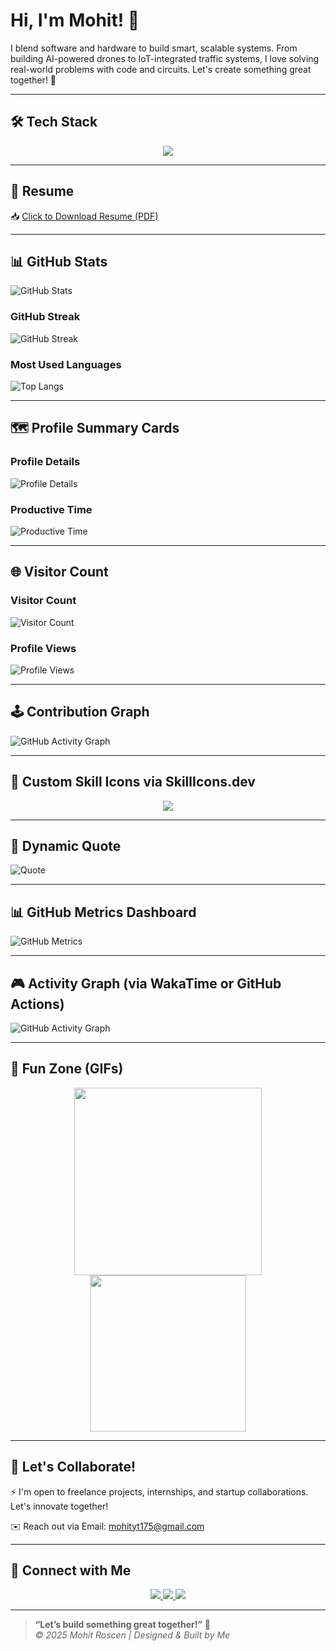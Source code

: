 # Hi, I'm Mohit! 👋

I blend software and hardware to build smart, scalable systems. From building AI-powered drones to IoT-integrated traffic systems, I love solving real-world problems with code and circuits. Let's create something great together! 🚀

---

## 🛠️ Tech Stack

<p align="center">
  <img src="https://skillicons.dev/icons?i=html,css,js,cpp,python,arduino,raspberrypi,figma,git,github,vscode" />
</p>

---

## 📄 Resume

📥 [Click to Download Resume (PDF)](YOUR_RESUME_LINK)

---

## 📊 GitHub Stats

![GitHub Stats](https://github-readme-stats.vercel.app/api?username=mohitroscen&show_icons=true&theme=tokyonight)

### GitHub Streak

![GitHub Streak](https://github-readme-streak-stats.herokuapp.com/?user=mohitroscen&theme=tokyonight)

### Most Used Languages

![Top Langs](https://github-readme-stats.vercel.app/api/top-langs/?username=mohitroscen&layout=compact&theme=tokyonight)

---

## 🗺️ Profile Summary Cards

### Profile Details

![Profile Details](https://github-profile-summary-cards.vercel.app/api/cards/profile-details?username=mohitroscen&theme=tokyonight)

### Productive Time

![Productive Time](https://github-profile-summary-cards.vercel.app/api/cards/productive-time?username=mohitroscen&theme=tokyonight&utcOffset=8)

---

## 🌐 Visitor Count

### Visitor Count

![Visitor Count](https://visitcount.itsvg.in/api?id=mohitroscenn&label=Profile%20Views&color=12&icon=5&pretty=true)

### Profile Views

![Profile Views](https://komarev.com/ghpvc/?username=mohitroscenn&label=Profile%20Views&color=blueviolet&style=flat-square)

---

## 🕹️ Contribution Graph

![GitHub Activity Graph](https://github-readme-activity-graph.cyclic.app/graph?username=mohitroscenn&theme=tokyo-night)

---

## 🧠 Custom Skill Icons via SkillIcons.dev

<p align="center">
  <img src="https://skillicons.dev/icons?i=html,css,js,cpp,python,arduino,raspberrypi,figma,git,github,vscode" />
</p>

---

## 📰 Dynamic Quote

![Quote](https://quotes-github-readme.vercel.app/api?type=horizontal&theme=tokyonight)

---

## 📊 GitHub Metrics Dashboard

![GitHub Metrics](https://github-readme-stats.vercel.app/api?username=mohitroscen&show_icons=true&theme=tokyonight)

---

## 🎮 Activity Graph (via WakaTime or GitHub Actions)

![GitHub Activity Graph](https://github-readme-activity-graph.cyclic.app/graph?username=mohitroscenn&theme=tokyo-night)

---

## 🎉 Fun Zone (GIFs)

<p align="center">
  <img src="https://media.giphy.com/media/26tn33aiTi1jkl6H6/giphy.gif" width="300" />
  <img src="https://media.giphy.com/media/LmNwrBhejkK9EFP504/giphy.gif" width="250" />
</p>

---

## 🤝 Let's Collaborate!

⚡ I'm open to freelance projects, internships, and startup collaborations. Let's innovate together!

✉️ Reach out via Email: [mohityt175@gmail.com](mailto:mohityt175@gmail.com)

---

## 🔗 Connect with Me

<p align="center">
  <a href="mailto:mohityt175@gmail.com">
    <img src="https://img.shields.io/badge/Email-D14836?style=for-the-badge&logo=gmail&logoColor=white" />
  </a>
  <a href="https://www.linkedin.com/in/mohitroscenn/">
    <img src="https://img.shields.io/badge/LinkedIn-0077B5?style=for-the-badge&logo=linkedin&logoColor=white" />
  </a>
  <a href="https://github.com/mohitroscenn">
    <img src="https://img.shields.io/badge/GitHub-181717?style=for-the-badge&logo=github&logoColor=white" />
  </a>
</p>

---

> **“Let’s build something great together!”** 🚀  
> *© 2025 Mohit Roscen | Designed & Built by Me*
